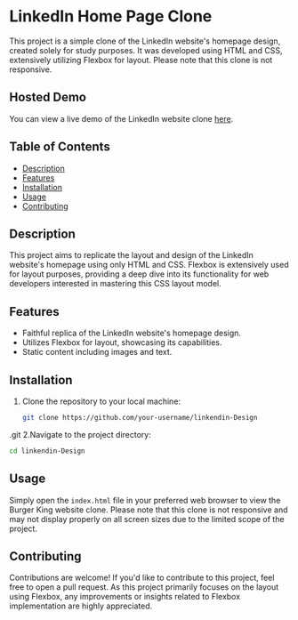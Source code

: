 

# **LinkedIn Home Page Clone**

This project is a simple clone of the LinkedIn website's homepage design, created solely for study purposes. It was developed using HTML and CSS, extensively utilizing Flexbox for layout. Please note that this clone is not responsive.

## Hosted Demo

You can view a live demo of the LinkedIn website clone [here](https://robinkphilip.github.io/Linkendin-Design).

## Table of Contents

- [Description](#description)
- [Features](#features)
- [Installation](#installation)
- [Usage](#usage)
- [Contributing](#contributing)

## Description

This project aims to replicate the layout and design of the LinkedIn website's homepage using only HTML and CSS. Flexbox is extensively used for layout purposes, providing a deep dive into its functionality for web developers interested in mastering this CSS layout model.

## Features

- Faithful replica of the LinkedIn website's homepage design.
- Utilizes Flexbox for layout, showcasing its capabilities.
- Static content including images and text.
## Installation

1. Clone the repository to your local machine:

   ```bash
   git clone https://github.com/your-username/linkendin-Design

.git
2.Navigate to the project directory:
   ```bash
   cd linkendin-Design

   ```
## Usage

Simply open the `index.html` file in your preferred web browser to view the Burger King website clone. Please note that this clone is not responsive and may not display properly on all screen sizes due to the limited scope of the project.

## Contributing

Contributions are welcome! If you'd like to contribute to this project, feel free to open a pull request. As this project primarily focuses on the layout using Flexbox, any improvements or insights related to Flexbox implementation are highly appreciated.
